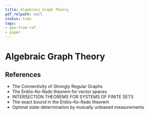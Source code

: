 ```yaml
---
title: Algebraic Graph Theory
pdf_relpath: null
status: todo
tags:
- gen-from-ref
- paper
---
```


# Algebraic Graph Theory

## References

- The Connectivity of Strongly Regular Graphs
- The Erdös-Ko-Rado theorem for vector spaces
- INTERSECTION THEOREMS FOR SYSTEMS OF FINITE SETS
- The exact bound in the Erdös-Ko-Rado theorem
- Optimal state-determination by mutually unbiased measurements
